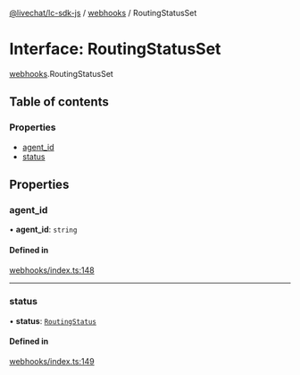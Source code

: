 [@livechat/lc-sdk-js](../README.md) / [webhooks](../modules/webhooks.md) / RoutingStatusSet

# Interface: RoutingStatusSet

[webhooks](../modules/webhooks.md).RoutingStatusSet

## Table of contents

### Properties

- [agent\_id](webhooks.RoutingStatusSet.md#agent_id)
- [status](webhooks.RoutingStatusSet.md#status)

## Properties

### agent\_id

• **agent\_id**: `string`

#### Defined in

[webhooks/index.ts:148](https://github.com/livechat/lc-sdk-js/blob/d267eeb/src/webhooks/index.ts#L148)

___

### status

• **status**: [`RoutingStatus`](../enums/webhooks_structures_structures.RoutingStatus.md)

#### Defined in

[webhooks/index.ts:149](https://github.com/livechat/lc-sdk-js/blob/d267eeb/src/webhooks/index.ts#L149)
